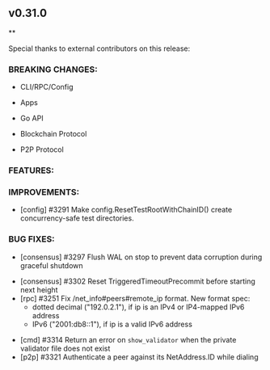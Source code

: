 ## v0.31.0

**

Special thanks to external contributors on this release:

### BREAKING CHANGES:

* CLI/RPC/Config

* Apps

* Go API

* Blockchain Protocol

* P2P Protocol

### FEATURES:

### IMPROVEMENTS:

- [config] \#3291 Make config.ResetTestRootWithChainID() create concurrency-safe test directories.

### BUG FIXES:

* [consensus] \#3297 Flush WAL on stop to prevent data corruption during
  graceful shutdown
- [consensus] \#3302 Reset TriggeredTimeoutPrecommit before starting next
  height
- [rpc] \#3251 Fix /net_info#peers#remote_ip format. New format spec:
  * dotted decimal ("192.0.2.1"), if ip is an IPv4 or IP4-mapped IPv6 address
  * IPv6 ("2001:db8::1"), if ip is a valid IPv6 address
* [cmd] \#3314 Return an error on `show_validator` when the private validator
  file does not exist
* [p2p] \#3321 Authenticate a peer against its NetAddress.ID while dialing 
